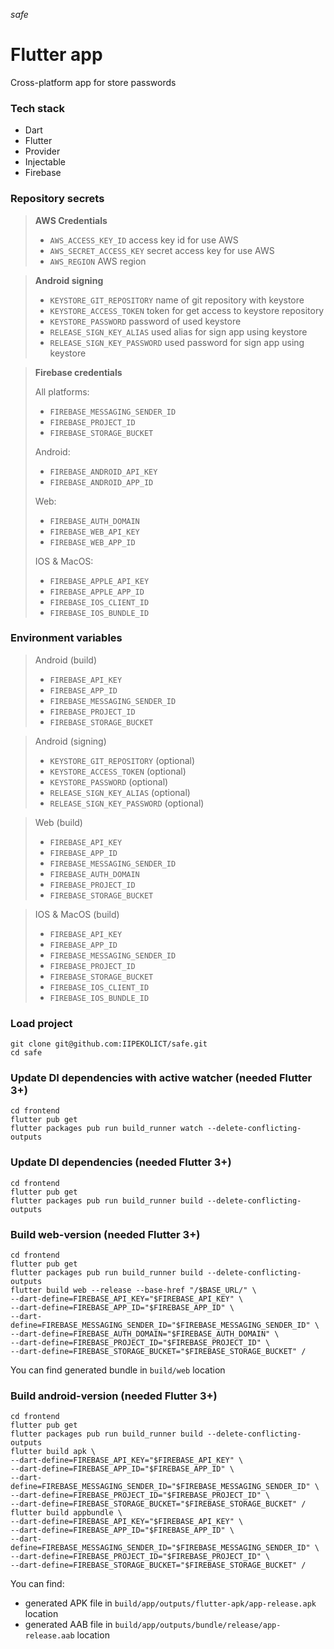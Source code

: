 _safe_

# Flutter app

Cross-platform app for store passwords

### Tech stack

- Dart
- Flutter
- Provider
- Injectable
- Firebase

### Repository secrets

> **AWS Credentials**
>
> - `AWS_ACCESS_KEY_ID` access key id for use AWS
> - `AWS_SECRET_ACCESS_KEY` secret access key for use AWS
> - `AWS_REGION` AWS region

> **Android signing**
> 
> - `KEYSTORE_GIT_REPOSITORY` name of git repository with keystore
> - `KEYSTORE_ACCESS_TOKEN` token for get access to keystore repository
> - `KEYSTORE_PASSWORD` password of used keystore
> - `RELEASE_SIGN_KEY_ALIAS` used alias for sign app using keystore
> - `RELEASE_SIGN_KEY_PASSWORD` used password for sign app using keystore

> **Firebase credentials**
> 
> All platforms:
> - `FIREBASE_MESSAGING_SENDER_ID`
> - `FIREBASE_PROJECT_ID`
> - `FIREBASE_STORAGE_BUCKET`
> 
> Android:
> - `FIREBASE_ANDROID_API_KEY`
> - `FIREBASE_ANDROID_APP_ID`
> 
> Web:
> - `FIREBASE_AUTH_DOMAIN`
> - `FIREBASE_WEB_API_KEY`
> - `FIREBASE_WEB_APP_ID`
> 
> IOS & MacOS:
> - `FIREBASE_APPLE_API_KEY`
> - `FIREBASE_APPLE_APP_ID`
> - `FIREBASE_IOS_CLIENT_ID`
> - `FIREBASE_IOS_BUNDLE_ID`

### Environment variables

> Android (build)
> - `FIREBASE_API_KEY`
> - `FIREBASE_APP_ID`
> - `FIREBASE_MESSAGING_SENDER_ID`
> - `FIREBASE_PROJECT_ID`
> - `FIREBASE_STORAGE_BUCKET`

> Android (signing)
> - `KEYSTORE_GIT_REPOSITORY` (optional)
> - `KEYSTORE_ACCESS_TOKEN` (optional)
> - `KEYSTORE_PASSWORD` (optional)
> - `RELEASE_SIGN_KEY_ALIAS` (optional)
> - `RELEASE_SIGN_KEY_PASSWORD` (optional)

> Web (build)
> - `FIREBASE_API_KEY`
> - `FIREBASE_APP_ID`
> - `FIREBASE_MESSAGING_SENDER_ID`
> - `FIREBASE_AUTH_DOMAIN`
> - `FIREBASE_PROJECT_ID`
> - `FIREBASE_STORAGE_BUCKET`

> IOS & MacOS (build)
> - `FIREBASE_API_KEY`
> - `FIREBASE_APP_ID`
> - `FIREBASE_MESSAGING_SENDER_ID`
> - `FIREBASE_PROJECT_ID`
> - `FIREBASE_STORAGE_BUCKET`
> - `FIREBASE_IOS_CLIENT_ID`
> - `FIREBASE_IOS_BUNDLE_ID`

### Load project

```shell
git clone git@github.com:IIPEKOLICT/safe.git
cd safe
```

### Update DI dependencies with active watcher (needed Flutter 3+)

```shell
cd frontend
flutter pub get
flutter packages pub run build_runner watch --delete-conflicting-outputs
```

### Update DI dependencies (needed Flutter 3+)

```shell
cd frontend
flutter pub get
flutter packages pub run build_runner build --delete-conflicting-outputs
```

### Build web-version (needed Flutter 3+)

```shell
cd frontend
flutter pub get
flutter packages pub run build_runner build --delete-conflicting-outputs
flutter build web --release --base-href "/$BASE_URL/" \
--dart-define=FIREBASE_API_KEY="$FIREBASE_API_KEY" \
--dart-define=FIREBASE_APP_ID="$FIREBASE_APP_ID" \
--dart-define=FIREBASE_MESSAGING_SENDER_ID="$FIREBASE_MESSAGING_SENDER_ID" \
--dart-define=FIREBASE_AUTH_DOMAIN="$FIREBASE_AUTH_DOMAIN" \
--dart-define=FIREBASE_PROJECT_ID="$FIREBASE_PROJECT_ID" \
--dart-define=FIREBASE_STORAGE_BUCKET="$FIREBASE_STORAGE_BUCKET" /
```

You can find generated bundle in `build/web` location

### Build android-version (needed Flutter 3+)

```shell
cd frontend
flutter pub get
flutter packages pub run build_runner build --delete-conflicting-outputs
flutter build apk \
--dart-define=FIREBASE_API_KEY="$FIREBASE_API_KEY" \
--dart-define=FIREBASE_APP_ID="$FIREBASE_APP_ID" \
--dart-define=FIREBASE_MESSAGING_SENDER_ID="$FIREBASE_MESSAGING_SENDER_ID" \
--dart-define=FIREBASE_PROJECT_ID="$FIREBASE_PROJECT_ID" \
--dart-define=FIREBASE_STORAGE_BUCKET="$FIREBASE_STORAGE_BUCKET" /
flutter build appbundle \
--dart-define=FIREBASE_API_KEY="$FIREBASE_API_KEY" \
--dart-define=FIREBASE_APP_ID="$FIREBASE_APP_ID" \
--dart-define=FIREBASE_MESSAGING_SENDER_ID="$FIREBASE_MESSAGING_SENDER_ID" \
--dart-define=FIREBASE_PROJECT_ID="$FIREBASE_PROJECT_ID" \
--dart-define=FIREBASE_STORAGE_BUCKET="$FIREBASE_STORAGE_BUCKET" /
```

You can find:

- generated APK file in `build/app/outputs/flutter-apk/app-release.apk` location
- generated AAB file in `build/app/outputs/bundle/release/app-release.aab` location
